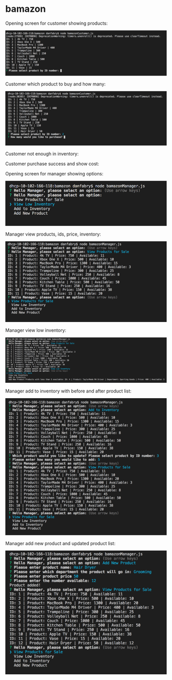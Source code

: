 # bamazon 
 
 Opening screen for customer showing products:
 
![image](https://github.com/DFabry14/bamazon/blob/master/screenshots/Customer%20Initial%20Menu.png?raw=true)

Customer which product to buy and how many:

![image](https://github.com/DFabry14/bamazon/blob/master/screenshots/Customer%20Choose%20Product%20and%20Quantity.png?raw=true)

Customer not enough in inventory:



Customer purchase success and show cost:



Opening screen for manager showing options:

![image](https://github.com/DFabry14/bamazon/blob/master/screenshots/Manager%20Initial%20Menu.png?raw=true)

Manager view products, ids, price, inventory:

![image](https://github.com/DFabry14/bamazon/blob/master/screenshots/Manager%20View%20Products.png?raw=true)

Manager view low inventory: 

![image](https://github.com/DFabry14/bamazon/blob/master/screenshots/Manager%20View%20Low%20Inventory.png?raw=true)

Manager add to inventory with before and after product list:

![image](https://github.com/DFabry14/bamazon/blob/master/screenshots/Manager%20Add%20to%20Inventory.png?raw=true)

Manager add new product and updated product list:

![image](https://github.com/DFabry14/bamazon/blob/master/screenshots/Manager%20Add%20Product.png?raw=true)
